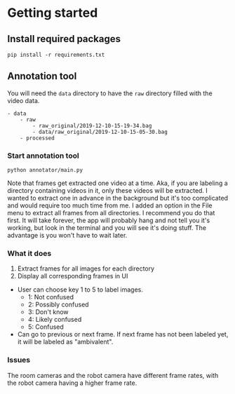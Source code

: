 # Getting started

## Install required packages
`pip install -r requirements.txt`

## Annotation tool
You will need the `data` directory to have the `raw` directory filled with the video data.
```
- data
    - raw
        - raw_original/2019-12-10-15-19-34.bag
        - data/raw_original/2019-12-10-15-05-30.bag
    - processed
```

### Start annotation tool
`python annotator/main.py`

Note that frames get extracted one video at a time. Aka, if you are labeling a directory containing videos in it, only these videos will be extracted. I wanted to extract one in advance in the background but it's too complicated and would require too much time from me. I added an option in the File menu to extract all frames from all directories. I recommend you do that first. It will take forever, the app will probably hang and not tell you it's working, but look in the terminal and you will see it's doing stuff. The advantage is you won't have to wait later.

### What it does
1. Extract frames for all images for each directory
2. Display all corresponding frames in UI

* User can choose key 1 to 5 to label images.
    * 1: Not confused
    * 2: Possibly confused
    * 3: Don't know
    * 4: Likely confused
    * 5: Confused
* Can go to previous or next frame. If next frame has not been labeled yet, it will be labeled as "ambivalent".

### Issues
The room cameras and the robot camera have different frame rates, with the robot camera having a higher frame rate.
